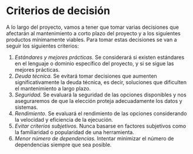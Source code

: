 # Criterios de decisión

A lo largo del proyecto, vamos a tener que tomar varias decisiones que afectarán al mantenimiento a corto plazo del proyecto y a los siguientes productos mínimamente viables. Para tomar estas decisiones se van a seguir los siguientes criterios:

1. *Estándares y mejores prácticas.* Se considerará si existen estándares en el lenguaje o dominio específico del proyecto, y si se sigue las mejores prácticas.
2. *Deuda técnica.* Se evitará tomar decisiones que aumenten significativamente la deuda técnica, es decir, soluciones que dificulten el mantenimiento a largo plazo.
3. *Seguridad.* Se evaluará la seguridad de las opciones disponibles y nos aseguraremos de que la elección proteja adecuadamente los datos y sistemas.
4. *Rendimiento.* Se evaluará el rendimiento de las opciones considerando la velocidad y eficiencia de la ejecución.
5. *Evitar criterios subjetivos.* Nunca basarse en factores subjetivos como la familiaridad o popularidad de una herramienta.
6. *Menor número de dependencias.* Intentar minimizar el número de dependencias siempre que sea posible.  

